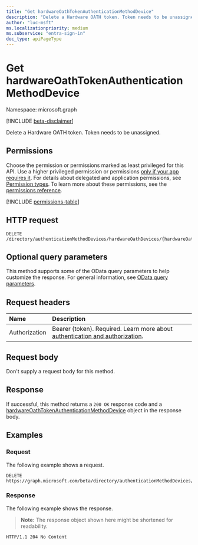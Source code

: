 ```yaml
---
title: "Get hardwareOathTokenAuthenticationMethodDevice"
description: "Delete a Hardware OATH token. Token needs to be unassigned."
author: "luc-msft"
ms.localizationpriority: medium
ms.subservice: "entra-sign-in"
doc_type: apiPageType
---
```


# Get hardwareOathTokenAuthenticationMethodDevice

Namespace: microsoft.graph

[!INCLUDE [beta-disclaimer](../../includes/beta-disclaimer.md)]

Delete a Hardware OATH token. Token needs to be unassigned.

## Permissions

Choose the permission or permissions marked as least privileged for this API. Use a higher privileged permission or permissions [only if your app requires it](/graph/permissions-overview#best-practices-for-using-microsoft-graph-permissions). For details about delegated and application permissions, see [Permission types](/graph/permissions-overview#permission-types). To learn more about these permissions, see the [permissions reference](/graph/permissions-reference).

<!-- {
  "blockType": "permissions",
  "name": "hardwareoathtokenauthenticationmethoddevice-get-permissions"
}
-->
[!INCLUDE [permissions-table](../includes/permissions/hardwareoathtokenauthenticationmethoddevice-get-permissions.md)]

## HTTP request

<!-- {
  "blockType": "ignored"
}
-->
``` http
DELETE /directory/authenticationMethodDevices/hardwareOathDevices/{hardwareOathTokenAuthenticationMethodDeviceId}
```

## Optional query parameters

This method supports some of the OData query parameters to help customize the response. For general information, see [OData query parameters](/graph/query-parameters).

## Request headers

|Name|Description|
|:---|:---|
|Authorization|Bearer {token}. Required. Learn more about [authentication and authorization](/graph/auth/auth-concepts).|

## Request body

Don't supply a request body for this method.

## Response

If successful, this method returns a `200 OK` response code and a [hardwareOathTokenAuthenticationMethodDevice](../resources/hardwareoathtokenauthenticationmethoddevice.md) object in the response body.

## Examples

### Request

The following example shows a request.
<!-- {
  "blockType": "request",
  "name": "get_hardwareoathtokenauthenticationmethoddevice"
}
-->
``` http
DELETE https://graph.microsoft.com/beta/directory/authenticationMethodDevices/hardwareOathDevices/{hardwareOathTokenAuthenticationMethodDeviceId}
```


### Response

The following example shows the response.
>**Note:** The response object shown here might be shortened for readability.
<!-- {
  "blockType": "response",
  "truncated": true,
  "@odata.type": "microsoft.graph.hardwareOathTokenAuthenticationMethodDevice"
}
-->
``` http
HTTP/1.1 204 No Content
```
